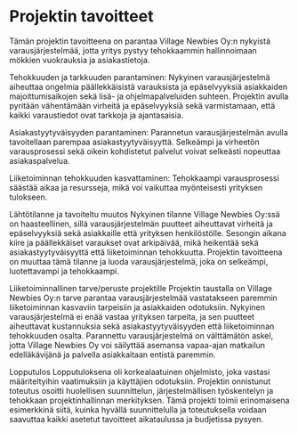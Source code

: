 # Projektin tavoitteet
Tämän projektin tavoitteena on parantaa Village Newbies Oy:n nykyistä varausjärjestelmää, jotta yritys pystyy tehokkaammin hallinnoimaan mökkien vuokrauksia ja asiakastietoja. 

Tehokkuuden ja tarkkuuden parantaminen: Nykyinen varausjärjestelmä aiheuttaa ongelmia päällekkäisistä varauksista ja epäselvyyksiä asiakkaiden majoittumisaikojen sekä lisä- ja ohjelmapalveluiden suhteen. Projektin avulla pyritään vähentämään virheitä ja epäselvyyksiä sekä varmistamaan, että kaikki varaustiedot ovat tarkkoja ja ajantasaisia.

Asiakastyytyväisyyden parantaminen: Parannetun varausjärjestelmän avulla tavoitellaan parempaa asiakastyytyväisyyttä. Selkeämpi ja virheetön varausprosessi sekä oikein kohdistetut palvelut voivat selkeästi nopeuttaa asiakaspalvelua.

Liiketoiminnan tehokkuuden kasvattaminen: Tehokkaampi varausprosessi säästää aikaa ja resursseja, mikä voi vaikuttaa myönteisesti yrityksen tulokseen.

Lähtötilanne ja tavoiteltu muutos
Nykyinen tilanne Village Newbies Oy:ssä on haasteellinen, sillä varausjärjestelmän puutteet aiheuttavat virheitä ja epäselvyyksiä sekä asiakkaille että yrityksen henkilöstölle. Sesongin aikana kiire ja päällekkäiset varaukset ovat arkipäivää, mikä heikentää sekä asiakastyytyväisyyttä että liiketoiminnan tehokkuutta. Projektin tavoitteena on muuttaa tämä tilanne ja luoda varausjärjestelmä, joka on selkeämpi, luotettavampi ja tehokkaampi.

Liiketoiminnallinen tarve/peruste projektille
Projektin taustalla on Village Newbies Oy:n tarve parantaa varausjärjestelmää vastatakseen paremmin liiketoiminnan kasvaviin tarpeisiin ja asiakkaiden odotuksiin. Nykyinen varausjärjestelmä ei enää vastaa yrityksen tarpeita, ja sen puutteet aiheuttavat kustannuksia sekä asiakastyytyväisyyden että liiketoiminnan tehokkuuden osalta. Parannettu varausjärjestelmä on välttämätön askel, jotta Village Newbies Oy voi säilyttää asemansa vapaa-ajan matkailun edelläkävijänä ja palvella asiakkaitaan entistä paremmin.

Lopputulos
Lopputuloksena oli korkealaatuinen ohjelmisto, joka vastasi määriteltyihin vaatimuksiin ja käyttäjien odotuksiin. Projektin onnistunut toteutus osoitti huolellisen suunnittelun, järjestelmällisen työskentelyn ja tehokkaan projektinhallinnan merkityksen. Tämä projekti toimii erinomaisena esimerkkinä siitä, kuinka hyvällä suunnittelulla ja toteutuksella voidaan saavuttaa kaikki asetetut tavoitteet aikataulussa ja budjetissa pysyen.
